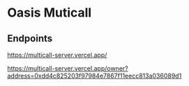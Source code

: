 # Oasis Muticall


## Endpoints

https://multicall-server.vercel.app/

https://multicall-server.vercel.app/owner?address=0xdd4c825203f97984e7867f11eecc813a036089d1
